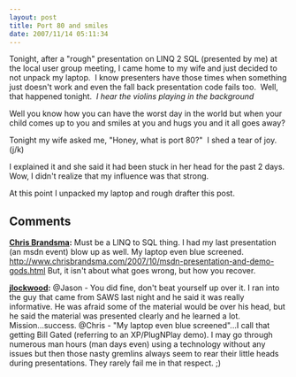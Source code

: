 ```yaml
---
layout: post
title: Port 80 and smiles
date: 2007/11/14 05:11:34
---
```



Tonight, after a "rough" presentation on LINQ 2 SQL (presented by me) at the local user group meeting, I came home to my wife and just decided to not unpack my laptop.  I know presenters have those times when something just doesn't work and even the fall back presentation code fails too.  Well, that happened tonight.  *I hear the violins playing in the background*

Well you know how you can have the worst day in the world but when your child comes up to you and smiles at you and hugs you and it all goes away?

Tonight my wife asked me, "Honey, what is port 80?"  I shed a tear of joy. (j/k)

I explained it and she said it had been stuck in her head for the past 2 days.  Wow, I didn't realize that my influence was that strong.

At this point I unpacked my laptop and rough drafter this post.

## Comments

**[Chris Brandsma](#206 "2007-11-14 06:39:46"):** Must be a LINQ to SQL thing. I had my last presentation (an msdn event) blow up as well. My laptop even blue screened. http://www.chrisbrandsma.com/2007/10/msdn-presentation-and-demo-gods.html But, it isn't about what goes wrong, but how you recover.

**[jlockwood](#207 "2007-11-14 17:12:52"):** @Jason - You did fine, don't beat yourself up over it. I ran into the guy that came from SAWS last night and he said it was really informative. He was afraid some of the material would be over his head, but he said the material was presented clearly and he learned a lot. Mission...success. @Chris - "My laptop even blue screened"...I call that getting Bill Gated (referring to an XP/PlugNPlay demo). I may go through numerous man hours (man days even) using a technology without any issues but then those nasty gremlins always seem to rear their little heads during presentations. They rarely fail me in that respect. ;)

